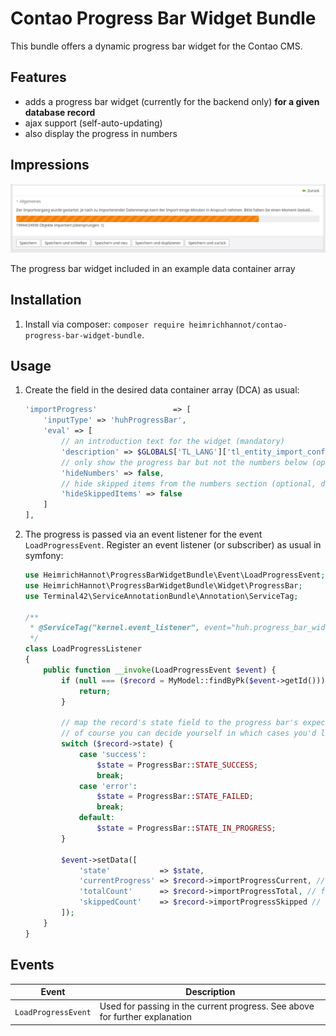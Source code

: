 # Contao Progress Bar Widget Bundle

This bundle offers a dynamic progress bar widget for the Contao CMS.

## Features

- adds a progress bar widget (currently for the backend only) **for a given database record**
- ajax support (self-auto-updating)
- also display the progress in numbers

## Impressions

![The progress bar widget included in an example data container array](docs/img/widget.png "The progress bar widget included in an example data container array")

The progress bar widget included in an example data container array

## Installation

1. Install via composer: `composer require heimrichhannot/contao-progress-bar-widget-bundle`.

## Usage

1. Create the field in the desired data container array (DCA) as usual:
    ```php
    'importProgress'                 => [
        'inputType' => 'huhProgressBar',
        'eval' => [
            // an introduction text for the widget (mandatory)
            'description' => $GLOBALS['TL_LANG']['tl_entity_import_config']['reference']['importProgressDescription'],
            // only show the progress bar but not the numbers below (optional, default false)
            'hideNumbers' => false,
            // hide skipped items from the numbers section (optional, default false)
            'hideSkippedItems' => false
        ]
    ],
    ```
2. The progress is passed via an event listener for the event `LoadProgressEvent`. Register an event listener (or subscriber) as usual in symfony:
   ```php
   use HeimrichHannot\ProgressBarWidgetBundle\Event\LoadProgressEvent;
   use HeimrichHannot\ProgressBarWidgetBundle\Widget\ProgressBar;
   use Terminal42\ServiceAnnotationBundle\Annotation\ServiceTag;

   /**
    * @ServiceTag("kernel.event_listener", event="huh.progress_bar_widget.event.load_progress")
    */
   class LoadProgressListener
   {
       public function __invoke(LoadProgressEvent $event) {
           if (null === ($record = MyModel::findByPk($event->getId()))) {
               return;
           }

           // map the record's state field to the progress bar's expectations
           // of course you can decide yourself in which cases you'd like to pass which state
           switch ($record->state) {
               case 'success':
                   $state = ProgressBar::STATE_SUCCESS;
                   break;
               case 'error':
                   $state = ProgressBar::STATE_FAILED;
                   break;
               default:
                   $state = ProgressBar::STATE_IN_PROGRESS;
           }

           $event->setData([
               'state'           => $state,
               'currentProgress' => $record->importProgressCurrent, // field name depends on your dca
               'totalCount'      => $record->importProgressTotal, // field name depends on your dca
               'skippedCount'    => $record->importProgressSkipped // field name depends on your dca
           ]);
       }
   }
   ```

## Events

Event               | Description
--------------------|------------
`LoadProgressEvent` | Used for passing in the current progress. See above for further explanation
